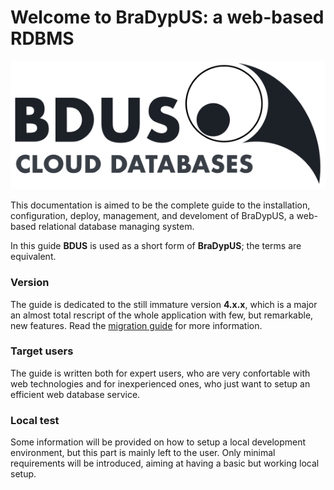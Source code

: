 # Welcome to BraDypUS: a web-based RDBMS

![Bradypus](images/bdus.svg "Bradypus")

This documentation is aimed to be the complete guide to the installation, configuration, deploy,
management, and develoment of BraDypUS, a web-based relational database managing system.

In this guide **BDUS** is used as a short form of **BraDypUS**; the terms are equivalent.

### Version
The guide is dedicated to the still immature version **4.x.x**, which is a major an almost total
rescript of the whole application with few, but remarkable, new features.
Read the [migration guide](/migration-from-v3) for more information.

### Target users
The guide is written both for expert users, who are very confortable with web technologies
and for inexperienced ones, who just want to setup an efficient web database service.

### Local test
Some information will be provided on how to setup a local development environment,
but this part is mainly left to the user. Only minimal requirements will be introduced,
aiming at having a basic but working local setup.